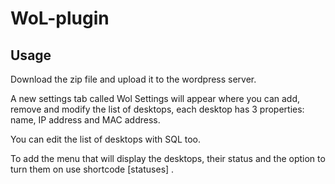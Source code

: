 # WoL-plugin

## Usage

Download the zip file and upload it to the wordpress server.

A new settings tab called Wol Settings will appear where you can add, remove and modify the list of desktops, each desktop has 3 properties: name, IP address and MAC address.

You can edit the list of desktops with SQL too.

To add the menu that will display the desktops, their status and the option to turn them on use shortcode [statuses] .
